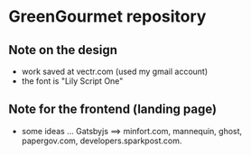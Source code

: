 # GreenGourmet repository

## Note on the design 

* work saved at vectr.com (used my gmail account)
* the font is "Lily Script One"

## Note for the frontend (landing page)

* some ideas ... Gatsbyjs ==> minfort.com, mannequin, ghost, papergov.com, developers.sparkpost.com.
